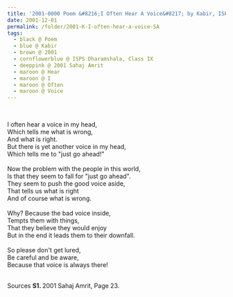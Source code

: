 ```yaml
---
title: '2001-0000 Poem &#8216;I Often Hear A Voice&#8217; by Kabir, ISPS Dharamshala, Class IX from 2001 Sahaj Amrit, Page 23'
date: 2001-12-01
permalink: /folder/2001-K-I-often-hear-a-voice-SA
tags:
  - black @ Poem
  - blue @ Kabir
  - brown @ 2001
  - cornflowerblue @ ISPS Dharamshala, Class IX
  - deeppink @ 2001 Sahaj Amrit
  - maroon @ Hear
  - maroon @ I  
  - maroon @ Often
  - maroon @ Voice  
---
```


<br>

<p>
I often hear a voice in my head,<br>
Which tells me what is wrong,<br>
And what is right.<br>
But there is yet another voice in my head,<br>
Which tells me to "just go ahead!"<br>
<br>
Now the problem with the people in this world,<br>
Is that they seem to fall for "just go ahead".<br>
They seem to push the good voice aside,<br>
That tells us what is right<br>
And of course what is wrong.<br>
<br>
Why? Because the bad voice inside,<br>
Tempts them with things,<br>
That they believe they would enjoy<br>
But in the end it leads them to their downfall.<br>
<br>
So please don't get lured,<br>
Be careful and be aware,<br>
Because that voice is always there!
</p>

<br>

<wave-list>
<list-title color="DarkSeaGreen" width="40">Sources</list-title>
  <list-item color="BlanchedAlmond"  width="280"><b>S1. </b> 2001 Sahaj Amrit, Page 23.</list-item>
</wave-list>